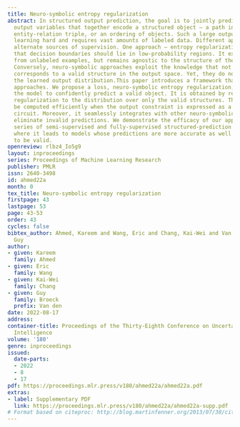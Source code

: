 ```yaml
---
title: Neuro-symbolic entropy regularization
abstract: In structured output prediction, the goal is to jointly predict several
  output variables that together encode a structured object – a path in a graph, an
  entity-relation triple, or an ordering of objects. Such a large output space makes
  learning hard and requires vast amounts of labeled data. Different approaches leverage
  alternate sources of supervision. One approach – entropy regularization – posits
  that decision boundaries should lie in low-probability regions. It extracts supervision
  from unlabeled examples, but remains agnostic to the structure of the output space.
  Conversely, neuro-symbolic approaches exploit the knowledge that not every prediction
  corresponds to a valid structure in the output space. Yet, they do not further restrict
  the learned output distribution.This paper introduces a framework that unifies both
  approaches. We propose a loss, neuro-symbolic entropy regularization, that encourages
  the model to confidently predict a valid object. It is obtained by restricting entropy
  regularization to the distribution over only the valid structures. This loss can
  be computed efficiently when the output constraint is expressed as a tractable logic
  circuit. Moreover, it seamlessly integrates with other neuro-symbolic losses that
  eliminate invalid predictions. We demonstrate the efficacy of our approach on a
  series of semi-supervised and fully-supervised structured-prediction experiments,
  where it leads to models whose predictions are more accurate as well as more likely
  to be valid.
openreview: rlbz4_Io5g9
layout: inproceedings
series: Proceedings of Machine Learning Research
publisher: PMLR
issn: 2640-3498
id: ahmed22a
month: 0
tex_title: Neuro-symbolic entropy regularization
firstpage: 43
lastpage: 53
page: 43-53
order: 43
cycles: false
bibtex_author: Ahmed, Kareem and Wang, Eric and Chang, Kai-Wei and Van den Broeck,
  Guy
author:
- given: Kareem
  family: Ahmed
- given: Eric
  family: Wang
- given: Kai-Wei
  family: Chang
- given: Guy
  family: Broeck
  prefix: Van den
date: 2022-08-17
address:
container-title: Proceedings of the Thirty-Eighth Conference on Uncertainty in Artificial
  Intelligence
volume: '180'
genre: inproceedings
issued:
  date-parts:
  - 2022
  - 8
  - 17
pdf: https://proceedings.mlr.press/v180/ahmed22a/ahmed22a.pdf
extras:
- label: Supplementary PDF
  link: https://proceedings.mlr.press/v180/ahmed22a/ahmed22a-supp.pdf
# Format based on citeproc: http://blog.martinfenner.org/2013/07/30/citeproc-yaml-for-bibliographies/
---
```

